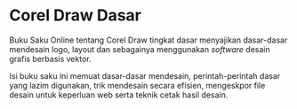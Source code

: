 Corel Draw Dasar
=======

Buku Saku Online tentang Corel Draw tingkat dasar menyajikan dasar-dasar mendesain logo, layout dan sebagainya menggunakan *software* desain grafis berbasis vektor. 

Isi buku saku ini memuat dasar-dasar mendesain, perintah-perintah dasar yang lazim digunakan, trik mendesain secara efisien, mengeskpor file desain untuk keperluan web serta teknik cetak hasil desain. 
